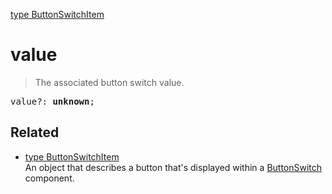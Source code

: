 [type ButtonSwitchItem](ButtonSwitchItem.md)

# value

> The associated button switch value.

<pre class="docgen_signature">value?: <b>unknown</b>;</pre>

## Related

- [<!--{ref:type}-->type ButtonSwitchItem](ButtonSwitchItem.md) \
    An object that describes a button that's displayed within a [ButtonSwitch](ButtonSwitch.md) component.
